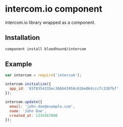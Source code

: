 # intercom.io component

intercom.io library wrapped as a component.

## Installation

```sh
component install bloodhound/intercom
```

## Example

```javascript
var intercom = require('intercom');

intercom.initialize({
  app_id: '83f8354335ec366b43950c626e86dcccfc338fbf'
});

intercom.update({
  email: 'john.doe@example.com',
  name: 'John Doe',
  created_at: 1234567890
});
```
